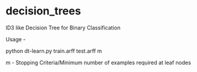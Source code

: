 # decision_trees
ID3 like Decision Tree for Binary Classification

Usage - 

python dt-learn.py train.arff test.arff m

m - Stopping Criteria/Minimum number of examples required at leaf nodes


